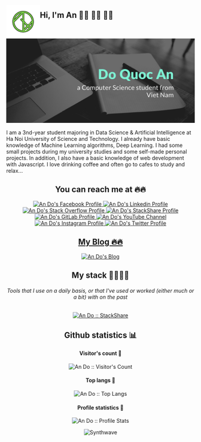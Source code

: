 
<a href="https://github.com/andoDsAI"><img align="left" width="90" height="90" src="logo.png"></a> <h2>Hi, I'm An 👋🏾 👨‍💻 👨‍💻</h2>

<img src="wallpaper.jpg" alt="">

 I am a 3nd-year student majoring in Data Science & Artificial Intelligence at Ha Noi University of Science and Technology.
 I already have basic knowledge of Machine Learning algorithms, Deep Learning. I had some small projects during my university studies and some self-made personal projects.
 In addition, I also have a basic knowledge of web development with Javascript.
 I love drinking coffee and often go to cafes to study and relax...

## <h2 align="center">You can reach me at 🔥🔥 </h2>

<p align="center">
  <a href="https://www.facebook.com/andoDsAI">
    <img src="https://www.vectorlogo.zone/logos/facebook/facebook-tile.svg" alt="An Do's Facebook Profile" height="30" width="30">
  </a>

  <a href="https://www.linkedin.com/in/andoDsAI/">
    <img src="https://www.vectorlogo.zone/logos/linkedin/linkedin-icon.svg" alt="An Do's Linkedin Profile" height="30" width="30">
  </a>

  <a href="https://stackoverflow.com/users/16326014/an-do?tab=profile">
    <img src="https://www.vectorlogo.zone/logos/stackoverflow/stackoverflow-icon.svg" alt="An Do's Stack Overflow Profile" height="30" width="30">
  </a>

  <a href="https://stackshare.io/andodsai">
    <img src="https://cdn.worldvectorlogo.com/logos/stackshare.svg" alt="An Do's StackShare Profile" height="30" width="30">
  </a>  

  <a href="https://gitlab.com/andoDsAI">
    <img src="https://www.vectorlogo.zone/logos/gitlab/gitlab-icon.svg" alt="An Do's GitLab Profile" height="30" width="30">
  </a>
  
  
  <a href="https://www.youtube.com/channel/UCDbpayB-EC8_XQ1q5D07C7w">
    <img src="https://www.vectorlogo.zone/logos/youtube/youtube-icon.svg" alt="An Do's YouTube Channel" height="30" width="30">
  </a>
  
  <a href="https://www.instagram.com/_sweettt._/">
    <img src="https://www.vectorlogo.zone/logos/instagram/instagram-icon.svg" alt="An Do's Instagram Profile" height="30" width="30">
  </a>

  <a href="https://twitter.com/_sweetttt_">
  <img src="https://www.vectorlogo.zone/logos/twitter/twitter-icon.svg" alt="An Do's Twitter Profile" height="30" width="30">
</p>

<h2 align="center">My Blog 🔥🔥 </h2>
<p align="center">
    <a href="https://sweet.hashnode.dev/"><img src="https://www.vectorlogo.zone/logos/hashnode/hashnode-icon.svg" alt="An Do's Blog" height="40" width="40"
    /></a>
</p>

<h2 align="center">My stack 👨‍💻👨‍💻</h2>

<h6 align="center">Tools that I use on a daily basis, or that I've used or worked (either much or a bit) with on the past</h6>

<p align="center">
  <a href="https://stackshare.io/andodsai/my-personal-stack">
    <img src="http://img.shields.io/badge/tech-stack-0690fa.svg?style=flat" alt="An Do :: StackShare" />
  </a>
</p>

<h2 align="center">Github statistics 📊 </h2>

<h4 align="center">Visitor's count 👀</h4>

<p align="center"><img src="https://profile-counter.glitch.me/{andoDsAI}/count.svg" alt="An Do :: Visitor's Count" /></p>

<h4 align="center">Top langs 👅</h4>

<p align="center"><img src="https://github-readme-stats.vercel.app/api/top-langs/?username=andoDsAI&langs_count=10&theme=tokyonight&layout=compact" alt="An Do :: Top Langs" /></p>

<h4 align="center">Profile statistics 🎹</h4>

<p align="center"><img src="https://github-readme-stats.vercel.app/api?username=andoDsAI&show_icons=true&theme=tokyonight" alt="An Do :: Profile Stats" /></p>

<p align="center"><img src="https://media.giphy.com/media/unQ3IJU2RG7DO/giphy.gif" alt="Synthwave" height="300" width="500"></p>
